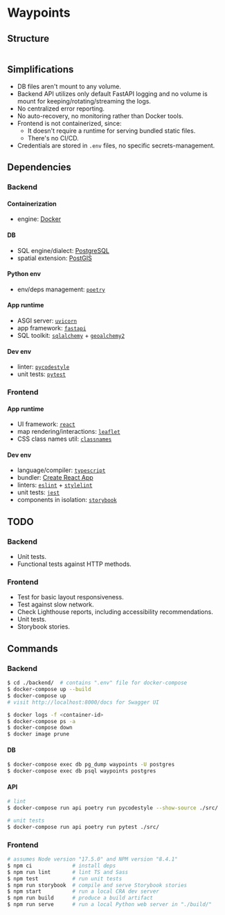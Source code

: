 # Waypoints
## Structure
```bash
```

## Simplifications
* DB files aren't mount to any volume.
* Backend API utilizes only default FastAPI logging and no volume is mount for keeping/rotating/streaming the logs.
* No centralized error reporting.
* No auto-recovery, no monitoring rather than Docker tools.
* Frontend is not containerized, since:
  * It doesn't require a runtime for serving bundled static files.
  * There's no CI/CD.
* Credentials are stored in `.env` files, no specific secrets-management.

## Dependencies
### Backend
#### Containerization
* engine: [Docker](https://docs.docker.com/reference/)

#### DB
* SQL engine/dialect: [PostgreSQL](https://www.postgresql.org/docs/14/index.html)
* spatial extension: [PostGIS](https://postgis.net/docs/)

#### Python env
* env/deps management: [`poetry`](https://python-poetry.org/docs/basic-usage/)

#### App runtime
* ASGI server: [`uvicorn`](https://www.uvicorn.org/)
* app framework: [`fastapi`](https://github.com/tiangolo/fastapi)
* SQL toolkit: [`sqlalchemy`](https://www.sqlalchemy.org/) + [`geoalchemy2`](https://geoalchemy-2.readthedocs.io/)

#### Dev env
* linter: [`pycodestyle`](https://pycodestyle.readthedocs.io/en/latest/)
* unit tests: [`pytest`](https://pytest.org/en/latest/)

### Frontend
#### App runtime
* UI framework: [`react`](https://reactjs.org/docs/)
* map rendering/interactions: [`leaflet`](http://leafletjs.com/)
* CSS class names util: [`classnames`](https://github.com/JedWatson/classnames/)

#### Dev env
* language/compiler: [`typescript`](https://www.typescriptlang.org/docs/)
* bundler: [Create React App](https://create-react-app.dev/)
* linters: [`eslint`](https://eslint.org/) + [`stylelint`](https://stylelint.io/)
* unit tests: [`jest`](https://jestjs.io/)
* components in isolation: [`storybook`](https://storybook.js.org/docs/react/get-started/whats-a-story)

## TODO
### Backend
* Unit tests.
* Functional tests against HTTP methods.
### Frontend
* Test for basic layout responsiveness.
* Test against slow network.
* Check Lighthouse reports, including accessibility recommendations.
* Unit tests.
* Storybook stories.

## Commands
### Backend
```bash
$ cd ./backend/  # contains ".env" file for docker-compose
$ docker-compose up --build
$ docker-compose up
# visit http://localhost:8000/docs for Swagger UI

$ docker logs -f <container-id>
$ docker-compose ps -a
$ docker-compose down
$ docker image prune
```

#### DB
```bash
$ docker-compose exec db pg_dump waypoints -U postgres
$ docker-compose exec db psql waypoints postgres
```

#### API
```bash
# lint
$ docker-compose run api poetry run pycodestyle --show-source ./src/

# unit tests
$ docker-compose run api poetry run pytest ./src/
```

### Frontend
```bash
# assumes Node version "17.5.0" and NPM version "8.4.1"
$ npm ci             # install deps
$ npm run lint       # lint TS and Sass
$ npm test           # run unit tests
$ npm run storybook  # compile and serve Storybook stories
$ npm start          # run a local CRA dev server
$ npm run build      # produce a build artifact
$ npm run serve      # run a local Python web server in "./build/"
```
